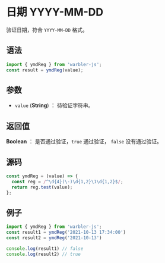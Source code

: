 
# 日期 YYYY-MM-DD

验证日期，符合 `YYYY-MM-DD` 格式。

## 语法

```js
import { ymdReg } from 'warbler-js';
const result = ymdReg(value);
```

## 参数

- `value` (**String**) ： 待验证字符串。

## 返回值

**Boolean** ： 是否通过验证，`true` 通过验证， `false` 没有通过验证。

## 源码

```js
const ymdReg = (value) => {
  const reg = /^\d{4}(\-)\d{1,2}\1\d{1,2}$/;
  return reg.test(value);
};
```

## 例子

```js
import { ymdReg } from 'warbler-js';
const result1 = ymdReg('2021-10-13 17:34:00')
const result2 = ymdReg('2021-10-13')

console.log(result1) // false
console.log(result2) // true
```
